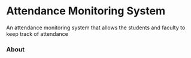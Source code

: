 # Attendance Monitoring System

An attendance monitoring system that allows the students and faculty to keep track of attendance

### About
